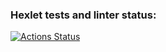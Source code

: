 ### Hexlet tests and linter status:
[![Actions Status](https://github.com/Ivankin-AnV/frontend-project-11/actions/workflows/hexlet-check.yml/badge.svg)](https://github.com/Ivankin-AnV/frontend-project-11/actions)